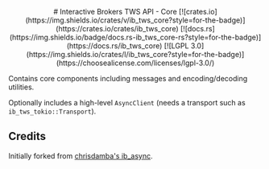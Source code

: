 <p align="center">
# Interactive Brokers TWS API - Core
[![crates.io](https://img.shields.io/crates/v/ib_tws_core?style=for-the-badge)](https://crates.io/crates/ib_tws_core) [![docs.rs](https://img.shields.io/badge/docs.rs-ib_tws_core-rs?style=for-the-badge)](https://docs.rs/ib_tws_core) [![LGPL 3.0](https://img.shields.io/crates/l/ib_tws_core?style=for-the-badge)](https://choosealicense.com/licenses/lgpl-3.0/)
</p>

Contains core components including messages and encoding/decoding utilities. 

Optionally includes a high-level `AsyncClient` (needs a transport such as `ib_tws_tokio::Transport`).

## Credits
Initially forked from [chrisdamba's ib_async](https://github.com/chrisdamba/ib_async).
